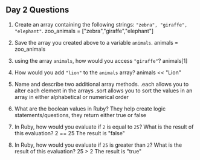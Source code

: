 ## Day 2 Questions

1. Create an array containing the following strings: `"zebra", "giraffe", "elephant"`.
zoo_animals = ["zebra","giraffe","elephant"]

1. Save the array you created above to a variable `animals`.
animals = zoo_animals

1. using the array `animals`, how would you access `"giraffe"`?
animals[1]

1. How would you add `"lion"` to the `animals` array?
animals << "Lion"

1. Name and describe two additional array methods.
.each allows you to alter each element in the arrays
.sort allows you to sort the values in an array in either alphabetical or numerical order

1. What are the boolean values in Ruby?
They help create logic statements/questions, they return either true or false

1. In Ruby, how would you evaluate if `2` is equal to `25`? What is the result of this evaluation?
2 == 25
The result is "false"
1. In Ruby, how would you evaluate if `25` is greater than `2`? What is the result of this evaluation?
25 > 2
The result is "true"
